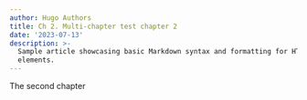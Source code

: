 ```yaml
---
author: Hugo Authors
title: Ch 2. Multi-chapter test chapter 2
date: '2023-07-13'
description: >-
  Sample article showcasing basic Markdown syntax and formatting for HTML
  elements.
---
```

The second chapter
